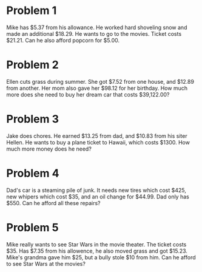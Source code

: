 # Problem 1

Mike has $5.37 from his allowance. He worked hard shoveling snow and made an additional $18.29.
He wants to go to the movies. Ticket costs $21.21. Can he also afford popcorn for $5.00.

<div style="page-break-after: always"></div>

# Problem 2

Ellen cuts grass during summer. She got $7.52 from one house, and $12.89 from another.
Her mom also gave her $98.12 for her birthday.
How much more does she need to buy her dream car that costs $39,122.00?

<div style="page-break-after: always"></div>

# Problem 3

Jake does chores. He earned $13.25 from dad, and $10.83 from his siter Hellen.
He wants to buy a plane ticket to Hawaii, which costs $1300.
How much more money does he need?

<div style="page-break-after: always"></div>

# Problem 4

Dad's car is a steaming pile of junk. It needs new tires which cost $425, new whipers
which cost $35, and an oil change for $44.99.
Dad only has $550. Can he afford all these repairs?

<div style="page-break-after: always"></div>

# Problem 5

Mike really wants to see Star Wars in the movie theater. The ticket costs $35.
Has $7.35 from his allowence, he also moved grass and got $15.23. Mike's grandma
gave him $25, but a bully stole $10 from him.
Can he afford to see Star Wars at the movies?
